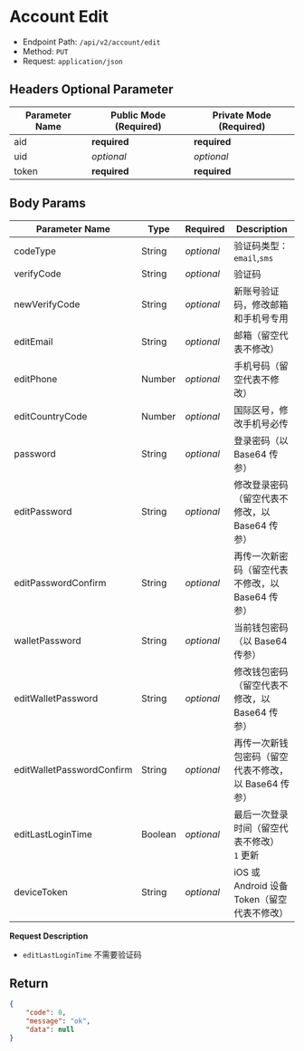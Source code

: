 # Account Edit

- Endpoint Path: `/api/v2/account/edit`
- Method: `PUT`
- Request: `application/json`

## Headers Optional Parameter

| Parameter Name | Public Mode (Required) | Private Mode (Required) |
| --- | --- | --- |
| aid | **required** | **required** |
| uid | *optional* | *optional* |
| token | **required** | **required** |

## Body Params

| Parameter Name | Type | Required | Description |
| --- | --- | --- | --- |
| codeType | String | *optional* | 验证码类型：`email`,`sms` |
| verifyCode | String | *optional* | 验证码 |
| newVerifyCode | String | *optional* | 新账号验证码，修改邮箱和手机号专用 |
| editEmail | String | *optional* | 邮箱（留空代表不修改） |
| editPhone | Number | *optional* | 手机号码（留空代表不修改） |
| editCountryCode | Number | *optional* | 国际区号，修改手机号必传 |
| password | String | *optional* | 登录密码（以 Base64 传参） |
| editPassword | String | *optional* | 修改登录密码（留空代表不修改，以 Base64 传参） |
| editPasswordConfirm | String | *optional* | 再传一次新密码（留空代表不修改，以 Base64 传参） |
| walletPassword | String | *optional* | 当前钱包密码（以 Base64 传参） |
| editWalletPassword | String | *optional* | 修改钱包密码（留空代表不修改，以 Base64 传参） |
| editWalletPasswordConfirm | String | *optional* | 再传一次新钱包密码（留空代表不修改，以 Base64 传参） |
| editLastLoginTime | Boolean | *optional* | 最后一次登录时间（留空代表不修改）<br>`1` 更新 |
| deviceToken | String | *optional* | iOS 或 Android 设备 Token（留空代表不修改） |

**Request Description**

- `editLastLoginTime` 不需要验证码

## Return

```json
{
    "code": 0,
    "message": "ok",
    "data": null
}
```

